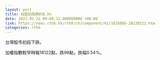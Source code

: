 ```yaml
---
layout: post
title: 台股初段跌約0.5%
date: 2022-02-22 09:06:12.000000000 +08:00
link: https://news.rthk.hk/rthk/ch/component/k2/1635088-20220222.htm
categories: rthk
---
```


台灣股市初段下跌。

加權指數較早時報18122點，跌98點，跌幅0.54%。
